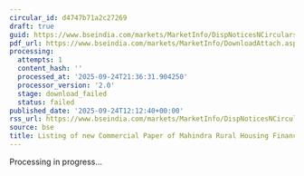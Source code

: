 ```yaml
---
circular_id: d4747b71a2c27269
draft: true
guid: https://www.bseindia.com/markets/MarketInfo/DispNoticesNCirculars.aspx?Noticeid={7DC55488-85AE-4856-BF23-5D18F0B297CB}&noticeno=20250924-32&dt=09/24/2025&icount=32&totcount=75&flag=0
pdf_url: https://www.bseindia.com/markets/MarketInfo/DownloadAttach.aspx?id=20250924-32&attachedId=
processing:
  attempts: 1
  content_hash: ''
  processed_at: '2025-09-24T21:36:31.904250'
  processor_version: '2.0'
  stage: download_failed
  status: failed
published_date: '2025-09-24T12:12:40+00:00'
rss_url: https://www.bseindia.com/markets/MarketInfo/DispNoticesNCirculars.aspx?Noticeid={7DC55488-85AE-4856-BF23-5D18F0B297CB}&noticeno=20250924-32&dt=09/24/2025&icount=32&totcount=75&flag=0
source: bse
title: Listing of new Commercial Paper of Mahindra Rural Housing Finance Limited
---
```


Processing in progress...
